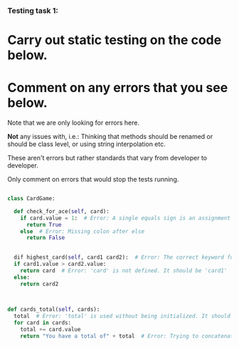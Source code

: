### Testing task 1:

# Carry out static testing on the code below.
# Comment on any errors that you see below.

Note that we are only looking for errors here.

**Not** any issues with, i.e.: 
Thinking that methods should be renamed or should be class level, or using string interpolation etc. 

These aren't errors but rather standards that vary from developer to developer. 

Only comment on errors that would stop the tests running.

```python

class CardGame:

  def check_for_ace(self, card):
    if card.value = 1:  # Error: A single equals sign is an assignment operator. Use == for comparison.
      return True
    else  # Error: Missing colon after else
      return False
   

  dif highest_card(self, card1 card2):  # Error: The correct keyword for defining functions is 'def', not 'dif'. Also, a comma is missing between 'card1' and 'card2'
  if card1.value > card2.value:
    return card  # Error: 'card' is not defined. It should be 'card1'
  else:
    return card2
  


def cards_total(self, cards):
  total  # Error: 'total' is used without being initialized. It should be 'total = 0'
  for card in cards:
    total += card.value
    return "You have a total of" + total  # Error: Trying to concatenate a string with an integer, need to convert 'total' to string. Also, the return statement is indented incorrectly, it should be outside the for loop.

```
